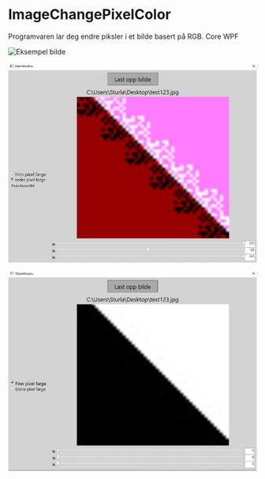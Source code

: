 # ImageChangePixelColor

Programvaren lar deg endre piksler i et bilde basert på RGB. Core WPF <br>

![Eksempel bilde](ImageChangePixelColor/eksempelBilder/endretBilde.JPG?raw=true "Eksempel bilde") <br>

![Eksempel bilde](eksempelBilder/endretBilde.jpg?raw=true "Eksempel bilde")

![Alt text](eksempelBilder/orginalBilde.jpg?raw=true "Title")

